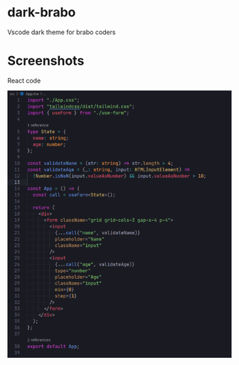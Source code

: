 # dark-brabo

Vscode dark theme for brabo coders

# Screenshots

React code

![react code](images/react.png)
